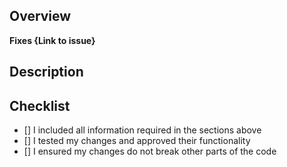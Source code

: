 ## Overview
<!--  Please describe which issue this Pull Request targets

If there is no issue, please create one so we can look into it before approving your PR.
You can do so here: https://github.com/Brennian/goPaint_1.14/issues
-->

**Fixes {Link to issue}**

## Description

## Checklist
<!-- Make sure you have completed the following steps (put an "X" between of brackets): -->
- [] I included all information required in the sections above
- [] I tested my changes and approved their functionality
- [] I ensured my changes do not break other parts of the code